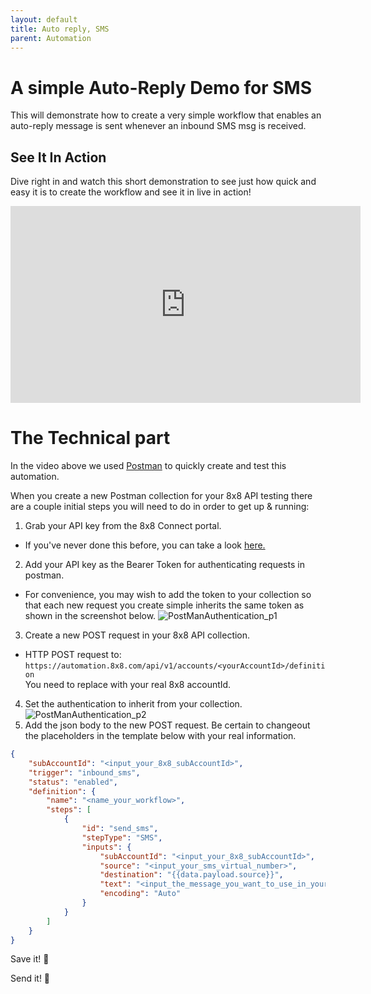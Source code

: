 ```yaml
---
layout: default
title: Auto reply, SMS
parent: Automation
---
```


# A simple Auto-Reply Demo for SMS

This will demonstrate how to create a very simple workflow that enables an auto-reply message is sent whenever an inbound SMS msg is received.

## See It In Action

Dive right in and watch this short demonstration to see just how quick and easy it is to create the workflow and see it in live in action!  

<iframe width="560" height="315" src="https://www.youtube.com/embed/IMGa7GhNRzg" title="YouTube video player" frameborder="0" allow="accelerometer; autoplay; clipboard-write; encrypted-media; gyroscope; picture-in-picture" allowfullscreen></iframe>

# The Technical part

In the video above we used [Postman](https://www.postman.com/downloads/) to quickly create and test this automation.

When you create a new Postman collection for your 8x8 API testing there are a couple initial steps you will need to do in order to get up & running:
1. Grab your API key from the 8x8 Connect portal.
  - If you've never done this before, you can take a look [here.](https://mlwrogers.github.io/cpaas-sandbox/docs/basics/apiKey/)
2. Add your API key as the Bearer Token for authenticating requests in postman.
  - For convenience, you may wish to add the token to your collection so that each new request you create simple inherits the same token as shown in the screenshot below.
  ![PostManAuthentication_p1](https://mlwrogers.github.io/cpaas-sandbox/image_assets/screenshots/postman_BearerAuth_p1.png)
3. Create a new POST request in your 8x8 API collection.  
  - HTTP POST request to: `https://automation.8x8.com/api/v1/accounts/<yourAccountId>/definition`  
    You need to replace _<yourAccountId>_ with your real 8x8 accountId.  
4. Set the authentication to inherit from your collection.  
  ![PostManAuthentication_p2](https://mlwrogers.github.io/cpaas-sandbox/image_assets/screenshots/postman_BearerAuth_p2.png)    
5. Add the json body to the new POST request.  Be certain to changeout the placeholders in the template below with your real information.  
```json
{
    "subAccountId": "<input_your_8x8_subAccountId>",
    "trigger": "inbound_sms",
    "status": "enabled",
    "definition": {
        "name": "<name_your_workflow>",
        "steps": [
            {
                "id": "send_sms",
                "stepType": "SMS",
                "inputs": {
                    "subAccountId": "<input_your_8x8_subAccountId>",
                    "source": "<input_your_sms_virtual_number>",
                    "destination": "{{data.payload.source}}",
                    "text": "<input_the_message_you_want_to_use_in_your_Auto-reply>",
                    "encoding": "Auto"
                }
            }
        ]
    }
}
```  

Save it!  💾  

Send it!  🚀  
